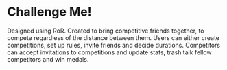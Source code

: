 # Challenge Me!

Designed using RoR.
Created to bring competitive friends together, to compete regardless of the distance between them.
Users can either create competitions, set up rules, invite friends and decide durations.
Competitors can accept invitations to competitions and update stats, trash talk fellow competitors and win medals.
